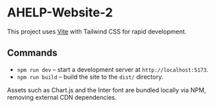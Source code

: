 # AHELP-Website-2

This project uses [Vite](https://vitejs.dev/) with Tailwind CSS for rapid development.

## Commands

- `npm run dev` – start a development server at `http://localhost:5173`.
- `npm run build` – build the site to the `dist/` directory.

Assets such as Chart.js and the Inter font are bundled locally via NPM, removing external CDN dependencies.
